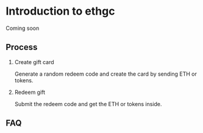 
# Introduction to ethgc

Coming soon

## Process

1) Create gift card

    Generate a random redeem code and create the card by sending ETH or tokens.

2) Redeem gift

    Submit the redeem code and get the ETH or tokens inside.

## FAQ
